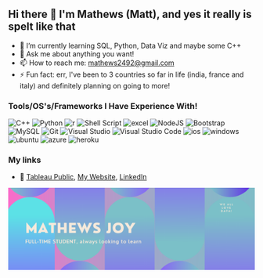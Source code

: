 ## Hi there 👋 I'm Mathews (Matt), and yes it really is spelt like that

- 🌱 I’m currently learning SQL, Python, Data Viz and maybe some C++
- 💬 Ask me about anything you want!
- 📫 How to reach me: mathews2492@gmail.com
- ⚡ Fun fact: err, I've been to 3 countries so far in life (india, france and italy) and definitely planning on going to more!

### Tools/OS's/Frameworks I Have Experience With!
<img alt="C++" src="https://img.shields.io/badge/C%2B%2B-00599C?style=flat-square&logo=c%2B%2B&logoColor=white" />
<img alt="Python" src="https://img.shields.io/badge/Python-3776AB?style=flat-square&logo=python&logoColor=white" />
<img alt="r" src="https://img.shields.io/badge/R-276DC3?style=for-the-badge&logo=r&logoColor=white"/>
<img alt="Shell Script" src="https://img.shields.io/badge/Shell_Script-121011?style=flat-square&logo=gnu-bash&logoColor=white" />
<img alt="excel" src="https://img.shields.io/badge/Microsoft_Excel-217346?style=for-the-badge&logo=microsoft-excel&logoColor=white" />

<img alt="NodeJS" src="https://img.shields.io/badge/Node.js-339933?style=flat-square&logo=nodedotjs&logoColor=white" />
<img alt="Bootstrap" src="https://img.shields.io/badge/Bootstrap-563D7C?style=flat-square&logo=bootstrap&logoColor=white" />

<img alt="MySQL" src="https://img.shields.io/badge/MySQL-00000F?style=flat-square&logo=mysql&logoColor=white" />

<img alt="Git" src="https://img.shields.io/badge/Git-F05032?style=flat-square&logo=git&logoColor=white" />
<img alt="Visual Studio" src="https://img.shields.io/badge/Visual_Studio-5C2D91?style=flat-square&logo=visual%20studio&logoColor=white" />
<img alt="Visual Studio Code" src="https://img.shields.io/badge/Visual_Studio_Code-0078D4?style=flat-square&logo=visual%20studio%20code&logoColor=white" />

<img alt="ios" src="https://img.shields.io/badge/iOS-000000?style=for-the-badge&logo=ios&logoColor=white"/>
<img alt="windows" src="https://img.shields.io/badge/Windows-0078D6?style=for-the-badge&logo=windows&logoColor=white"/>
<img alt="ubuntu" src="https://img.shields.io/badge/Ubuntu-E95420?style=for-the-badge&logo=ubuntu&logoColor=white"/>

<img alt="azure" src="https://img.shields.io/badge/Microsoft_Azure-0089D6?style=for-the-badge&logo=microsoft-azure&logoColor=white" />
<img alt="heroku" src="https://img.shields.io/badge/Microsoft_Excel-217346?style=for-the-badge&logo=microsoft-excel&logoColor=white" />



### My links

- 🌟 [Tableau Public](https://public.tableau.com/app/profile/mathews.joy), [My Website](https://mathewsjoy.herokuapp.com/index), [LinkedIn](https://www.linkedin.com/in/mathews-joy/)

<img src="images/mj.png">
